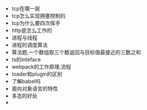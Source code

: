 - tcp在哪一层
- tcp怎么实现拥塞控制的
- tcp为什么要四次挥手
- http是怎么工作的
- 进程与线程
- 进程的调度算法
- 算法题,一个数组取三个数返回与目标值最接近的三数之和
- ts的inteface
- webpack的工作原理,流程
- loader和plugin的区别
- 了解babel吗
- 面向对象语言的特性
- 多态的好处
- 